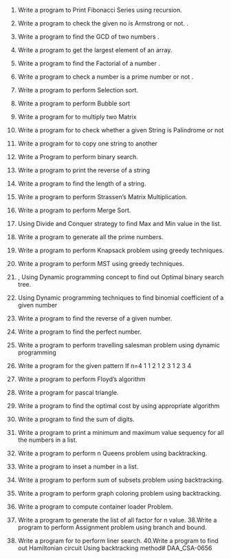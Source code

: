 1. 	Write a program to Print Fibonacci Series using recursion. 
2.	Write a program to check the given no is Armstrong or not.  .
3.	Write a program to find the GCD of two numbers .
4.	Write a program to get the largest element of an array. 
5.	Write a program  to find the Factorial of a number .
6.	Write a program  to check a number is a prime number or not .
7.	Write a program   to perform Selection sort.  
8.	 Write a program   to perform Bubble sort
9.	Write a program for to multiply two Matrix 
10. Write a program for to check whether a given String is Palindrome or  not
11.	Write a program for to copy one string to another 
12. Write a Program to perform binary search.
13.	Write a program   to print the reverse of a string
14.	Write a program   to find the length of a string.
15.	Write a program to perform Strassen’s Matrix Multiplication.
16.	Write a program to perform Merge Sort.
17.	Using Divide and Conquer strategy to find Max and Min value in the list.
18.	Write a program   to generate all the prime numbers.
19.	 Write a program to perform Knapsack problem using greedy techniques.
20.	Write a program to perform MST using greedy techniques.
21.	, Using Dynamic programming concept to find out Optimal binary search tree.
22.	Using Dynamic programming techniques to find binomial coefficient of a given number
23.	Write a program   to find the reverse of a given number.
24.	Write a program   to find the perfect number.
25.	Write a program to perform travelling salesman problem using dynamic programming
26.	Write a program for the given pattern
If n=4                                          1
1	2
                                                                     1    2    3
                                                                   1   2    3    4

27.	Write a program to perform Floyd’s algorithm
28.	 Write a program for pascal triangle.
29.	Write a program to find the optimal cost by using appropriate algorithm
30.	Write a program to find the sum of digits.
31.	Write a program to print a minimum and maximum value sequency for all the numbers in a list.
32.	Write a program to perform n Queens problem using backtracking.
33.	Write a program to inset a number in a list.
34. Write a program to perform sum of subsets problem using backtracking.
35.  Write a program to perform graph coloring problem using backtracking.
36. Write a program to compute container loader Problem.
37. Write a program to generate the list of all factor for n value.
38.Write a program to perform Assignment problem using branch and bound.
39. Write a program for to perform liner search.
40.Write a program to find out Hamiltonian circuit Using backtracking method# DAA_CSA-0656
